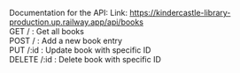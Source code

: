 Documentation for the API:
Link: https://kindercastle-library-production.up.railway.app/api/books <br>
GET / : Get all books <br>
POST / : Add a new book entry <br>
PUT /:id : Update book with specific ID <br>
DELETE /:id : Delete book with specific ID
